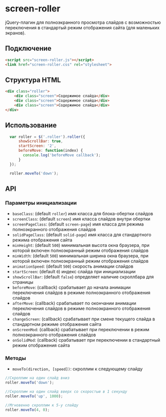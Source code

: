 # screen-roller

jQuery-плагин для полноэкранного просмотра слайдов с возможностью переключения в стандартый режим отображения сайта (для маленьких экранов).

## Подключение
```html
<script src="screen-roller.js"></script>
<link href="screen-roller.css" rel="stylesheet">
```

## Структура HTML
```html
<div class="roller">
	<div class="screen">Содержимое слайда</div>
	<div class="screen">Содержимое слайда</div>
	<div class="screen">Содержимое слайда</div>
</div>
```

## Использование
```javascript
  var roller = $('.roller').roller({
      showScrollBar: true,
      startScreen: '2',
      beforeMove: function(index) {
        console.log('beforeMove callback');
      }
  });

  roller.moveTo('down');
```

## API

### Параметры инициализации
- `baseClass`: (default `roller`) имя класса для блока-обертки слайдов
- `screenClass`: (default `screen`) имя класса слайдов внутри обертки
- `screenPageClass`: (default `screen-page`) имя класса для режима полноэкранного отображения слайдов
- `solidPageClass`: (default `solid-page`) имя класса для стандартного режима отображения сайта
- `minHeight`: (default `500`) минимальная высота окна браузера, при которой включен полноэкранный режим отображения слайдов
- `minWidth`: (default `500`) минимальная ширина окна браузера, при которой включен полноэкранный режим отображения слайдов
- `animationSpeed`: (default `500`) скорость анимации слайдов
- `startScreen`: (default `0`)  индекс слайда при инициализации
- `showScrollBar`: (default `false`) определяет наличие скроллбара для страницы
- `beforeMove`: (callback) срабатывает до начала анимации переключения слайдов в режиме полноэкранного отображения слайдов
- `afterMove`: (callback) срабатывает по окончании анимации переключения слайдов в режиме полноэкранного отображения слайдов
- `changeScreen`: (callback) срабатывает при смене текущего слайда в стандартном режиме отображения сайта
- `onScreenMod`: (callback) срабатывает при переключении в режим полноэкранного отображения слайдов
- `onSolidMod`: (callback) срабатывает при переключении в стандартный режим отображения сайта

### Методы
- `moveTo(direction, [speed])`: скроллим к следующему слайду

```javascript
//Скроллим на один слайд вниз 
roller.moveTo('down');
```

```javascript
//Скроллим на один слайд вверх со скоростью в 1 секунду 
roller.moveTo('up', 1000);
```

```javascript
//Мгновенно скроллим к 5-у слайду
roller.moveTo(4, 0);
```









